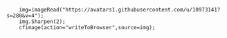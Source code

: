 
```luceescript+trycf
	img=imageRead("https://avatars1.githubusercontent.com/u/10973141?s=280&v=4");
	img.Sharpen(2);
	cfimage(action="writeToBrowser",source=img);
```
